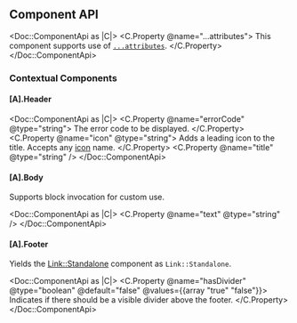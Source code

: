 ## Component API

<Doc::ComponentApi as |C|>
  <C.Property @name="...attributes">
    This component supports use of [`...attributes`](https://guides.emberjs.com/release/in-depth-topics/patterns-for-components/#toc_attribute-ordering).
  </C.Property>
</Doc::ComponentApi>

### Contextual Components

#### [A].Header

<Doc::ComponentApi as |C|>
  <C.Property @name="errorCode" @type="string">
    The error code to be displayed.
  </C.Property>
  <C.Property @name="icon" @type="string">
    Adds a leading icon to the title. Accepts any [icon](/icons/library) name.
  </C.Property>
  <C.Property @name="title" @type="string"  />
</Doc::ComponentApi>

#### [A].Body

Supports block invocation for custom use.

<Doc::ComponentApi as |C|>
  <C.Property @name="text" @type="string" />
</Doc::ComponentApi>
  
#### [A].Footer

Yields the [Link::Standalone](../components/link/standalone) component as `Link::Standalone`.

<Doc::ComponentApi as |C|>
  <C.Property @name="hasDivider" @type="boolean" @default="false" @values={{array "true" "false"}}>
    Indicates if there should be a visible divider above the footer.
  </C.Property>
</Doc::ComponentApi>
